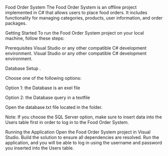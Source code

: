 Food Order System
The Food Order System is an offline project implemented in C# that allows users to place food orders. It includes functionality for managing categories, products, user information, and order packages.

Getting Started
To run the Food Order System project on your local machine, follow these steps:

Prerequisites
Visual Studio or any other compatible C# development environment.
Visual Studio or any other compatible C# development environment.

Database Setup
.

Choose one of the following options:

Option 1: the Database is an exel file


Option 2: the  Database query in a textfile

Open the database.txt file located in the  folder.

Note: If you choose the SQL Server option, make sure to insert data into the Users table first in order to log in to the Food Order System.

Running the Application
Open the Food Order System project in Visual Studio.
Build the solution to ensure all dependencies are resolved.
Run the application, and you will be able to log in using the username and password you inserted into the Users table.
